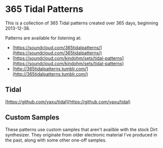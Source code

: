 # 365 Tidal Patterns

This is a collection of 365 Tidal patterns created over 365 days,
beginning 2013-12-38.

Patterns are available for listening at:

- [https://soundcloud.com/365tidalpatterns/](https://soundcloud.com/365tidalpatterns/)
- [https://soundcloud.com/kindohm/sets/tidal-patterns](https://soundcloud.com/kindohm/sets/tidal-patterns)
- [http://365tidalpatterns.tumblr.com/](http://365tidalpatterns.tumblr.com/)

## Tidal

[https://github.com/yaxu/tidal](https://github.com/yaxu/tidal)

## Custom Samples

These patterns use custom samples that aren't availble with the stock
Dirt synthesizer. They originate from older electronic material I've
produced in the past, along with some other one-off samples.

